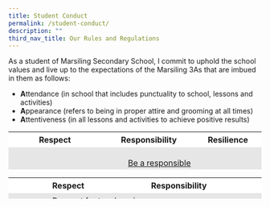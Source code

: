 ```yaml
---
title: Student Conduct
permalink: /student-conduct/
description: ""
third_nav_title: Our Rules and Regulations
---
```

As a student of Marsiling Secondary School, I commit to uphold the school values and live up to the expectations of the Marsiling 3As that are imbued in them as follows:

*   **A**ttendance (in school that includes punctuality to school, lessons and activities)
*   **A**ppearance (refers to being in proper attire and grooming at all times)
*   **A**ttentiveness (in all lessons and activities to achieve positive results)

<table style="box-sizing: inherit; border-collapse: collapse; border-spacing: 0px; max-width: 100%; height: 75px; width: 820.5px;"><tbody style="box-sizing: inherit;"><tr style="box-sizing: inherit; background: rgb(255, 255, 255);"><td style="box-sizing: inherit; padding: 5px 10px; width: 47px;"></td><td style="box-sizing: inherit; padding: 5px 10px; width: 224px;"><strong style="box-sizing: inherit; font-weight: bold;">Respect</strong></td><td style="box-sizing: inherit; padding: 5px 10px; width: 269px;"><strong style="box-sizing: inherit; font-weight: bold;">Responsibility</strong></td><td style="box-sizing: inherit; padding: 5px 10px; width: 262.5px;"><strong style="box-sizing: inherit; font-weight: bold;">Resilience</strong></td></tr><tr style="box-sizing: inherit; background: rgb(230, 230, 230);"><td style="box-sizing: inherit; padding: 5px 10px; width: 47px;"><strong style="box-sizing: inherit; font-weight: bold;">Self</strong></td><td style="box-sizing: inherit; padding: 5px 10px; width: 224px;"><p style="box-sizing: inherit; font-size: 1em; text-align: center;"><span style="box-sizing: inherit; text-decoration: underline;">Be a respectful student</span></p><ol style="box-sizing: inherit;"><li style="box-sizing: inherit;">Display courtesy and kindness in my actions and words in communicating and interacting with others always.</li><li style="box-sizing: inherit;">Observe proper wearing of school uniform and official attire in respective activities so as to upkeep the respectable image of a Marsilian.</li><li style="box-sizing: inherit;">Be neat and tidy in presentation of self at all times.</li><li style="box-sizing: inherit;">Be attentive in lessons and activities so as to maintain a conducive learning environment.</li></ol></td><td style="box-sizing: inherit; padding: 5px 10px; width: 269px;"><p style="box-sizing: inherit; font-size: 1em; text-align: center;"><span style="box-sizing: inherit; text-decoration: underline;">Be a responsible student</span></p><ol style="box-sizing: inherit;"><li style="box-sizing: inherit;">Be regular in my attendance</li><li style="box-sizing: inherit;">Be punctual for school, lessons and activities.</li><li style="box-sizing: inherit;">Have clear learning goals for each subject and work towards achieving the goals.</li><li style="box-sizing: inherit;">Maintain quality of work by committing to:<ul style="box-sizing: inherit;"><li style="box-sizing: inherit;">Do it myself and hand in on time</li><li style="box-sizing: inherit;">Learn from mistakes and not repeat them</li><li style="box-sizing: inherit;">Take pride in every assignment</li><li style="box-sizing: inherit;">Be prepared for lessons by bringing the required materials for lessons.</li></ul></li><li style="box-sizing: inherit;">Positive attitude towards tests and examinations by:<ul style="box-sizing: inherit;"><li style="box-sizing: inherit;">Preparing well with ample time and revision</li><li style="box-sizing: inherit;">Giving my best during all assessments</li></ul></li></ol></td><td style="box-sizing: inherit; padding: 5px 10px; width: 262.5px;"><span style="box-sizing: inherit; text-decoration: underline;">Resilience for self-development</span><p style="box-sizing: inherit; font-size: 1em;"></p><ol style="box-sizing: inherit;"><li style="box-sizing: inherit;">Seek help when faced with obstacles.</li><li style="box-sizing: inherit;">Persevere in overcoming challenges.</li><li style="box-sizing: inherit;">Accept that making mistakes is part of life process and bounce back from adversity.</li><li style="box-sizing: inherit;">Learn from mistakes and seek continuous improvement.</li></ol></td></tr></tbody></table>

<table style="box-sizing: inherit; border-collapse: collapse; border-spacing: 0px; max-width: 100%; height: 42px; width: 822px;"><tbody style="box-sizing: inherit;"><tr style="box-sizing: inherit; background: rgb(255, 255, 255);"><td style="box-sizing: inherit; padding: 5px 10px; width: 69px;"></td><td style="box-sizing: inherit; padding: 5px 10px; width: 349px;"><strong style="box-sizing: inherit; font-weight: bold;">Respect</strong></td><td style="box-sizing: inherit; padding: 5px 10px; width: 391px;"><strong style="box-sizing: inherit; font-weight: bold;">Responsibility</strong></td></tr><tr style="box-sizing: inherit; background: rgb(230, 230, 230);"><td style="box-sizing: inherit; padding: 5px 10px; width: 69px;"><strong style="box-sizing: inherit; font-weight: bold;">Others</strong></td><td style="box-sizing: inherit; padding: 5px 10px; width: 349px;"><u style="box-sizing: inherit;">Respect for teachers in class</u><p style="box-sizing: inherit; font-size: 1em;"></p><ol style="box-sizing: inherit;"><li style="box-sizing: inherit;">Greet and thank teachers at the start and end of a lesson.</li><li style="box-sizing: inherit;">Be prompt and be cooperative when instructions are given.</li><li style="box-sizing: inherit;">Be polite in my language when interacting with teachers.</li><li style="box-sizing: inherit;">Ask for permission to leave my seat or obtain a pass to go out of class during lessons.</li><li style="box-sizing: inherit;">Have initiative and be helpful.</li></ol><p style="box-sizing: inherit; font-size: 1em;">&nbsp;</p><p style="box-sizing: inherit; font-size: 1em;"><u style="box-sizing: inherit;">Respect for others</u></p><ol style="box-sizing: inherit;"><li style="box-sizing: inherit;">Remember my “pleases” and “thank yous” when interacting with others.</li><li style="box-sizing: inherit;">Accept that others may have different viewpoints from me.</li><li style="box-sizing: inherit;">Be considerate in my words and actions.</li><li style="box-sizing: inherit;">Be helpful and kind.</li><li style="box-sizing: inherit;">Seek peace and resolve conflicts through dialogue, not insults, threats or fights.</li></ol></td><td style="box-sizing: inherit; padding: 5px 10px; width: 391px;"><u style="box-sizing: inherit;">Social Responsibility in the&nbsp;</u><u style="box-sizing: inherit;">school community</u><p style="box-sizing: inherit; font-size: 1em;"></p><ol style="box-sizing: inherit;"><li style="box-sizing: inherit;">Play my part to keep the class clean, tidy and beautiful.</li><li style="box-sizing: inherit;">Keep the school grounds and facilities litter-free.</li><li style="box-sizing: inherit;">Use equipment in classrooms and special rooms with care, as it is intended to be used.</li><li style="box-sizing: inherit;">Be considerate about noise levels when lessons or exams are going on.</li><li style="box-sizing: inherit;">Be willing to help each other.</li></ol><p style="box-sizing: inherit; font-size: 1em;">&nbsp;</p><p style="box-sizing: inherit; font-size: 1em;"><u style="box-sizing: inherit;">Social Responsibility in the&nbsp;</u><u style="box-sizing: inherit;">Community</u></p><ol style="box-sizing: inherit;"><li style="box-sizing: inherit;">Commit time to help those who are less fortunate.</li><li style="box-sizing: inherit;">Be considerate about litter and noise levels when resting or playing in the neighbourhood.</li></ol></td></tr></tbody></table>